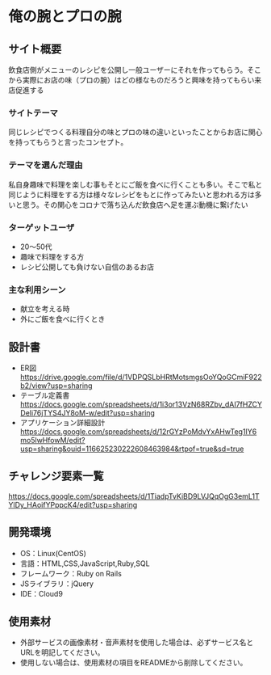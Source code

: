  # 俺の腕とプロの腕

## サイト概要
飲食店側がメニューのレシピを公開し一般ユーザーにそれを作ってもらう。そこから実際にお店の味（プロの腕）はどの様なものだろうと興味を持ってもらい来店促進する
### サイトテーマ
同じレシピでつくる料理自分の味とプロの味の違いといったことからお店に関心を持ってもらうと言ったコンセプト。
### テーマを選んだ理由
私自身趣味で料理を楽しむ事もそとにご飯を食べに行くことも多い。そこで私と同じように料理をする方は様々なレシピをもとに作ってみたいと思われる方は多いと思う。その関心をコロナで落ち込んだ飲食店へ足を運ぶ動機に繋げたい

### ターゲットユーザ
* 20～50代
* 趣味で料理をする方
* レシピ公開しても負けない自信のあるお店

### 主な利用シーン
* 献立を考える時
* 外にご飯を食べに行くとき

## 設計書
* ER図
https://drive.google.com/file/d/1VDPQSLbHRtMotsmgsOoYQoGCmiF922b2/view?usp=sharing
* テーブル定義書
https://docs.google.com/spreadsheets/d/1i3or13VzN68RZbv_dAI7fHZCYDeli76jTYS4JY8oM-w/edit?usp=sharing
* アプリケーション詳細設計
https://docs.google.com/spreadsheets/d/12rGYzPoMdvYxAHwTeg1IY6mo5lwHfowM/edit?usp=sharing&ouid=116625230222608463984&rtpof=true&sd=true

## チャレンジ要素一覧
https://docs.google.com/spreadsheets/d/1TiadpTvKiBD9LVJQqOgG3emL1TYlDy_HAoifYPppcK4/edit?usp=sharing
## 開発環境
- OS：Linux(CentOS)
- 言語：HTML,CSS,JavaScript,Ruby,SQL
- フレームワーク：Ruby on Rails
- JSライブラリ：jQuery
- IDE：Cloud9

## 使用素材
- 外部サービスの画像素材・音声素材を使用した場合は、必ずサービス名とURLを明記してください。
- 使用しない場合は、使用素材の項目をREADMEから削除してください。
